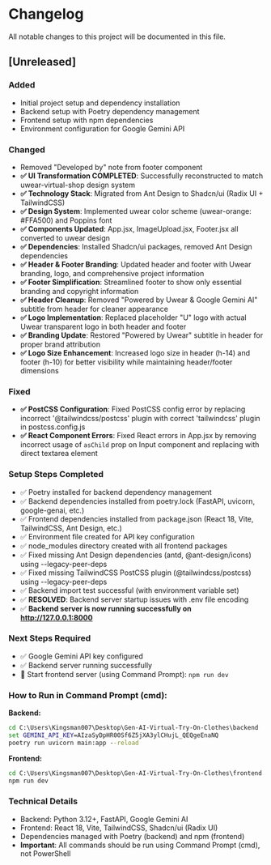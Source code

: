 # Changelog

All notable changes to this project will be documented in this file.

## [Unreleased]

### Added
- Initial project setup and dependency installation
- Backend setup with Poetry dependency management
- Frontend setup with npm dependencies
- Environment configuration for Google Gemini API

### Changed
- Removed "Developed by" note from footer component
- **✅ UI Transformation COMPLETED**: Successfully reconstructed to match uwear-virtual-shop design system
- **✅ Technology Stack**: Migrated from Ant Design to Shadcn/ui (Radix UI + TailwindCSS)
- **✅ Design System**: Implemented uwear color scheme (uwear-orange: #FFA500) and Poppins font
- **✅ Components Updated**: App.jsx, ImageUpload.jsx, Footer.jsx all converted to uwear design
- **✅ Dependencies**: Installed Shadcn/ui packages, removed Ant Design dependencies
- **✅ Header & Footer Branding**: Updated header and footer with Uwear branding, logo, and comprehensive project information
- **✅ Footer Simplification**: Streamlined footer to show only essential branding and copyright information
- **✅ Header Cleanup**: Removed "Powered by Uwear & Google Gemini AI" subtitle from header for cleaner appearance
- **✅ Logo Implementation**: Replaced placeholder "U" logo with actual Uwear transparent logo in both header and footer
- **✅ Branding Update**: Restored "Powered by Uwear" subtitle in header for proper brand attribution
- **✅ Logo Size Enhancement**: Increased logo size in header (h-14) and footer (h-10) for better visibility while maintaining header/footer dimensions

### Fixed
- **✅ PostCSS Configuration**: Fixed PostCSS config error by replacing incorrect '@tailwindcss/postcss' plugin with correct 'tailwindcss' plugin in postcss.config.js
- **✅ React Component Errors**: Fixed React errors in App.jsx by removing incorrect usage of `asChild` prop on Input component and replacing with direct textarea element

### Setup Steps Completed
- ✅ Poetry installed for backend dependency management
- ✅ Backend dependencies installed from poetry.lock (FastAPI, uvicorn, google-genai, etc.)
- ✅ Frontend dependencies installed from package.json (React 18, Vite, TailwindCSS, Ant Design, etc.)
- ✅ Environment file created for API key configuration
- ✅ node_modules directory created with all frontend packages
- ✅ Fixed missing Ant Design dependencies (antd, @ant-design/icons) using --legacy-peer-deps
- ✅ Fixed missing TailwindCSS PostCSS plugin (@tailwindcss/postcss) using --legacy-peer-deps
- ✅ Backend import test successful (with environment variable set)
- ✅ **RESOLVED**: Backend server startup issues with .env file encoding
- ✅ **Backend server is now running successfully on http://127.0.0.1:8000**

### Next Steps Required
- ✅ Google Gemini API key configured
- ✅ Backend server running successfully
- 🔄 Start frontend server (using Command Prompt): `npm run dev`

### How to Run in Command Prompt (cmd):
**Backend:**
```cmd
cd C:\Users\Kingsman007\Desktop\Gen-AI-Virtual-Try-On-Clothes\backend
set GEMINI_API_KEY=AIzaSyDpHR00Sf6Z5jXA3ylCHujL_QEQgeEnaNQ
poetry run uvicorn main:app --reload
```

**Frontend:**
```cmd
cd C:\Users\Kingsman007\Desktop\Gen-AI-Virtual-Try-On-Clothes\frontend
npm run dev
```

### Technical Details
- Backend: Python 3.12+, FastAPI, Google Gemini AI
- Frontend: React 18, Vite, TailwindCSS, Shadcn/ui (Radix UI)
- Dependencies managed with Poetry (backend) and npm (frontend)
- **Important**: All commands should be run using Command Prompt (cmd), not PowerShell
